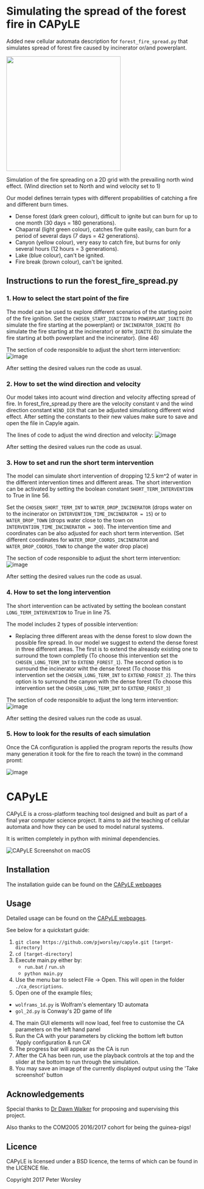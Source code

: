 # Simulating the spread of the forest fire in CAPyLE

Added new cellular automata description for `forest_fire_spread.py` that simulates spread of forest fire caused by incinerator or/and powerplant.

<div display="flex" flex-direction="row" >
<img src="https://github.com/Anastasiia66/bioinspired_ca_forest_fire_spread/blob/main/Gif1_north_prevailing%20.gif" width="300" height="300"/>
</div>

Simulation of the fire spreading on a 2D grid with the prevailing north wind effect. (Wind direction set to North and wind velocity set to 1)

Our model defines terrain types with different propabilities of catching a fire and different burn times.

- Dense forest (dark green colour), difficult to ignite but can burn for up to one month (30 days = 180 generations). 
- Chaparral (light green colour), catches fire quite easily, can burn for a period of several days (7 days = 42 generations).
- Canyon (yellow colour), very easy to catch fire, but burns for only several hours (12 hours = 3 generations).
- Lake (blue colour), can't be ignited.
- Fire break (brown colour), can't be ignited.

## Instructions to run the forest_fire_spread.py

### 1. How to select the start point of the fire
The model can be used to explore different scenarios of the starting point of the fire ignition. Set the `CHOSEN_START_IGNITION` to `POWERPLANT_IGNITE` (to simulate the fire starting at the powerplant) or `INCINERATOR_IGNITE` (to simulate the fire starting at the incinerator) or `BOTH_IGNITE` (to simulate the fire starting at both powerplant and the incinerator). (line 46)

The section of code responsible to adjust the short term intervention:
![image](https://github.com/Anastasiia66/bioinspired_ca_forest_fire_spread/assets/84929481/0c9d7200-82c6-4370-8d6d-6ee8598b618b)

After setting the desired values run the code as usual.

### 2. How to set the wind direction and velocity
Our model takes into acount wind direction and velocity affecting spread of fire. In forest_fire_spread.py there are the velocity constant `V` and the wind direction constant `WIND_DIR` that can be adjusted simulationg different wind effect. After setting the constants to their new values make sure to save and open the file in Capyle again. 

The lines of code to adjust the wind direction and velocity:
![image](https://github.com/Anastasiia66/bioinspired_ca_forest_fire_spread/assets/84929481/5247fae2-c451-4383-a4b4-3bfff331326a)

After setting the desired values run the code as usual.

### 3. How to set and run the short term intervention  
The model can simulate short intervention of dropping 12.5 km^2 of water in the different intervention times and different areas. The short intervention can be activated by setting the boolean constant `SHORT_TERM_INTERVENTION` to True in line 56. 

Set the `CHOSEN_SHORT_TERM_INT` to `WATER_DROP_INCINERATOR` (drops water on to the incinerator on `INTERVENTION_TIME_INCINERATOR = 15`) or to 
`WATER_DROP_TOWN` (drops water close to the town on `INTERVENTION_TIME_INCINERATOR = 300`). The intervention time and coordinates can be also adjusted for each short term intervention. (Set different coordinates for `WATER_DROP_COORDS_INCINERATOR` and `WATER_DROP_COORDS_TOWN` to change the water drop place)

The section of code responsible to adjust the short term intervention:
![image](https://github.com/Anastasiia66/bioinspired_ca_forest_fire_spread/assets/84929481/4cc86c90-31ed-41b6-955b-f7b544d35dd8)

After setting the desired values run the code as usual.

### 4. How to set the long intervention
The short intervention can be activated by setting the boolean constant `LONG_TERM_INTERVENTION` to True in line 75. 

The model includes 2 types of possible intervention:
- Replacing three different areas with the dense forest to slow down the possible fire spread. In our model we suggest to extend the dense forest in three different areas. The first is to extend the alreasdy existing one to surround the town completly (To choose this intervention set the `CHOSEN_LONG_TERM_INT` to `EXTEND_FOREST_1`). The second option is to surround the incinerator wiht the dense forest (To choose this intervention set the `CHOSEN_LONG_TERM_INT` to `EXTEND_FOREST_2`). The thirs option is to surround the canyon with the dense forest (To choose this intervention set the `CHOSEN_LONG_TERM_INT` to `EXTEND_FOREST_3`)
  
The section of code responsible to adjust the long term intervention:
![image](https://github.com/Anastasiia66/bioinspired_ca_forest_fire_spread/assets/84929481/03df31ac-c32e-486a-a3d2-07100d740c05)

After setting the desired values run the code as usual.

### 5. How to look for the results of each simulation

Once the CA configuration is applied the program reports the results (how many generation it took for the fire to reach the town) in the command promt:

![image](https://github.com/Anastasiia66/bioinspired_ca_forest_fire_spread/assets/84929481/02dc8944-6426-4b96-a50c-2d496661fce0)

# CAPyLE
CAPyLE is a cross-platform teaching tool designed and built as part of a final year computer science project. It aims to aid the teaching of cellular automata and how they can be used to model natural systems.

It is written completely in python with minimal dependencies.

![CAPyLE Screenshot on macOS](http://pjworsley.github.io/capyle/sample.png)

## Installation
The installation guide can be found on the [CAPyLE webpages](http://pjworsley.github.io/capyle/installationguide.html)

## Usage
Detailed usage can be found on the [CAPyLE webpages](http://pjworsley.github.io/capyle/).

See below for a quickstart guide:

1. `git clone https://github.com/pjworsley/capyle.git [target-directory]`
2. `cd [target-directory]`
3. Execute main.py either by:
    * `run.bat` / `run.sh`
    * `python main.py`
2. Use the menu bar to select File -> Open. This will open in the folder `./ca_descriptions`.
3. Open one of the example files;
  - `wolframs_1d.py` is Wolfram's elementary 1D automata
  - `gol_2d.py` is Conway's 2D game of life
4. The main GUI elements will now load, feel free to customise the CA parameters on the left hand panel
5. Run the CA with your parameters by clicking the bottom left button 'Apply configuration & run CA'
6. The progress bar will appear as the CA is run
7. After the CA has been run, use the playback controls at the top and the slider at the bottom to run through the simulation.
8. You may save an image of the currently displayed output using the 'Take screenshot' button

## Acknowledgements
Special thanks to [Dr Dawn Walker](http://staffwww.dcs.shef.ac.uk/people/D.Walker/) for proposing and supervising this project.

Also thanks to the COM2005 2016/2017 cohort for being the guinea-pigs!

## Licence
CAPyLE is licensed under a BSD licence, the terms of which can be found in the LICENCE file.

Copyright 2017 Peter Worsley
